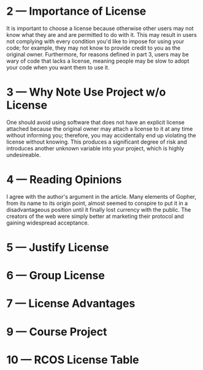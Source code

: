# 2 — Importance of License

It is important to choose a license because otherwise other users may not know what they are and are permitted to do with it. This may result in users not complying with every condition you'd like to impose for using your code; for example, they may not know to provide credit to you as the original owner. Furthermore, for reasons defined in part 3, users may be wary of code that lacks a license, meaning people may be slow to adopt your code when you want them to use it.

# 3 — Why Note Use Project w/o License

One should avoid using software that does not have an explicit license attached because the original owner may attach a license to it at any time without informing you; therefore, you may accidentally end up violating the license without knowing. This produces a significant degree of risk and introduces another unknown variable into your project, which is highly undesireable. 

# 4 — Reading Opinions

I agree with the author's argument in the article. Many elements of Gopher, from its name to its origin point, almost seemed to conspire to put it in a disadvantageous position until it finally lost currency with the public. The creators of the web were simply better at marketing their protocol and gaining widespread acceptance.

# 5 — Justify License


# 6 — Group License


# 7 — License Advantages


# 9 — Course Project


# 10 — RCOS License Table
